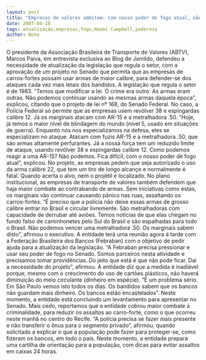 ```yaml
---
layout: post
title: "Empresas de valores admitem: Com nosso poder de fogo atual, não podemos reagir a uma metralhadora .50"
date: 2007-04-10
tags: atualização,empresas,fogo,Naomi Campbell,poderosa
author: None
---
```

O presidente da Associação Brasileira de Transporte de Valores (ABTV), Marcos Paiva, em entrevista exclusiva ao Blog de Jamildo, defendeu a necessidade de atualização da legislação que regula o setor, com a aprovação de um projeto no Senado que permita que as empresas de carros-fortes possam usar armas de maior calibre, para defender-se dos ataques cada vez mais letais dos bandidos.
A legislação que regula o setor é de 1983. “Temos que modificar a lei. O crime era outro. As armas eram outras. Não podemos continuar usando as mesmas armas daquela época”, explicou, citando que o projeto de lei nº 168, do Senado Federal.
No caso, a Polícia Federal só permite que as empresas usem revólver 38 e espingardas calibre 12. Já os marginais atacam com AR-15 e a metralhadora .50. “Hoje, já temos o maior nível de blindagem do mundo (nível 5, usado em situações de guerra). Enquanto nós nos especializamos na defesa, eles se especializam no ataque. Atacam com fuzis AR-15 e a metralhadora .50, que são armas altamente perfurantes. Já a nossa força tem um reduzido limite de ataque, usando revólver 38 e espingardas calibre 12. Como podemos reagir a uma AR-15? Não podemos. Fica difícil, com o nosso poder de fogo atual”, explicou.
No projeto, as empresas pedem que seja autorizado o uso da arma calibre 22, que tem um tiro de longo alcançe e normalmente é fatal. Quando acerta o alvo, nem o projétil é localizado.
No plano institucional, as empresas de transporte de valores também defendem que haja maior combate ao contrabando de armas. Sem iniciativas como estas, os marginais vão continuar causando pânico nas ruas, assaltando os carros-fortes.
“É preciso que a polícia não deixe essas armas de grosso calibre entrar no Brasil e circular livremente. São metralhadoras com capacidade de derrubar até aviões. Temos notícias de que elas chegam no fundo falso de caminhonetes pelo Sul do Brasil e são espalhadas para todo o Brasil. Não podemos vencer uma metralhadora .50. Os marginais sabem disto”, afirmou o executivo.
A entidade terá uma reunião agora à tarde com a Federação Brasileira dos Bancos (Febraban) com o objetivo de pedir ajuda para a atualização da legislação. “A Febraban precisa pressionar e usar seu poder de fogo no Senado. Somos parceiros nesta atividade e precisamos tomar providências. Do jeito que está é que não pode ficar. Daí a necessidade do projeto”, afirmou.
A entidade diz que a medida é inadiável porque, mesmo com o crescimento do uso de cartões plásticos, não haverá diminuição do meio circulante (dinheiro em espécie). “É um problema sério. Em São Paulo vemos isto todos os dias. Os bandidos sabem que os bancos não guardam mais dinheiro. Os bancos estão encastelados”.
Neste momento, a entidade está concluindo um levantamento para apresentar no Senado.
Mais cedo, reportamos que a entidade cobrou maior combate à criminalidade, para reduzir os assaltos ao carro-forte, como o que ocorreu neste manhã no centro do Recife.
“A polícia precisa se fazer mais presente e não transferir o ônus para o segmento privado”, afirmou, quando solicitado a explicar o que a população pode fazer para proteger-se, como fizeram os bancos, em todo o país.
Neste momento, a entidade prepara uma cartilha de orientação para a população, com dicas para evitar assaltos em caixas 24 horas. 